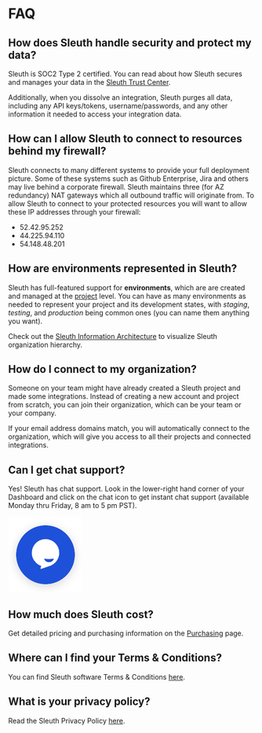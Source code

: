 # FAQ

## How does Sleuth handle security and protect my data?

Sleuth is SOC2 Type 2 certified. You can read about how Sleuth secures and manages your data in the [Sleuth Trust Center](https://www.sleuth.io/trust). 

Additionally, when you dissolve an integration, Sleuth purges all data, including any API keys/tokens, username/passwords, and any other information it needed to access your integration data.

## How can I allow Sleuth to connect to resources behind my firewall?

Sleuth connects to many different systems to provide your full deployment picture. Some of these systems such as Github Enterprise, Jira and others may live behind a corporate firewall. Sleuth maintains three \(for AZ redundancy\) NAT gateways which all outbound traffic will originate from. To allow Sleuth to connect to your protected resources you will want to allow these IP addresses through your firewall:

* 52.42.95.252
* 44.225.94.110
* 54.148.48.201

## How are environments represented in Sleuth?

Sleuth has full-featured support for **environments**, which are are created and managed at the [project](../modeling-your-deployments/projects/) level. You can have as many environments as needed to represent your project and its development states, with _staging_, _testing_, and _production_ being common ones \(you can name them anything you want\). 

Check out the [Sleuth Information Architecture](../modeling-your-deployments/) to visualize Sleuth organization hierarchy. 

## How do I connect to my organization? 

Someone on your team might have already created a Sleuth project and made some integrations. Instead of creating a new account and project from scratch, you can join their organization, which can be your team or your company. 

If your email address domains match, you will automatically connect to the organization, which will give you access to all their projects and connected integrations. 

## Can I get chat support? 

Yes! Sleuth has chat support. Look in the lower-right hand corner of your Dashboard and click on the chat icon to get instant chat support \(available Monday thru Friday, 8 am to 5 pm PST\).  

![Chat widget on the Dashboard](../.gitbook/assets/tawk-to-icon.png)

## How much does Sleuth cost? 

Get detailed pricing and purchasing information on the [Purchasing](purchasing.md) page. 

## Where can I find your Terms & Conditions?

You can find Sleuth software Terms & Conditions [here](https://www.sleuth.io/terms). 

## What is your privacy policy?

Read the Sleuth Privacy Policy [here](https://www.sleuth.io/privacy). 

